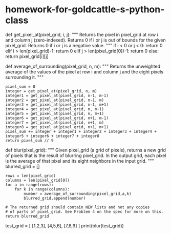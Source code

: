 # homework-for-goldcattle-s-python-class
def get_pixel_at(pixel_grid, i, j):
    """
    Returns the pixel in pixel_grid at row i and column j (zero-indexed).
    Returns 0 if i or j is out of bounds for the given pixel_grid.
    Returns 0 if i or j is a negative value.
    """
    if i < 0 or j < 0:
        return 0
    elif i > len(pixel_grid)-1:
        return 0
    elif j > len(pixel_grid[0])-1:
        return 0
    else:
        return pixel_grid[i][j]





def average_of_surrounding(pixel_grid, n, m):
    """
    Returns the unweighted average of the values of the pixel at row i
    and column j and the eight pixels surrounding it.
    """
    
    pixel_sum = 0
    integer = get_pixel_at(pixel_grid, n, m)
    integer1 = get_pixel_at(pixel_grid, n-1, m-1)
    integer2 = get_pixel_at(pixel_grid, n-1, m)
    integer3 = get_pixel_at(pixel_grid, n-1, m+1)
    integer4 = get_pixel_at(pixel_grid, n, m-1)
    integer5 = get_pixel_at(pixel_grid, n, m+1)
    integer6 = get_pixel_at(pixel_grid, n+1, m-1)
    integer7 = get_pixel_at(pixel_grid, n+1, m)
    integer8 = get_pixel_at(pixel_grid, n+1, m+1)
    pixel_sum += integer + integer1 + integer2 + integer3 + integer4 + integer5 + integer6 + integer7 + integer8
    return pixel_sum // 9


def blur(pixel_grid):
    """
    Given pixel_grid (a grid of pixels), returns a new grid of pixels
    that is the result of blurring pixel_grid. In the output grid,
    each pixel is the average of that pixel and its eight neighbors in
    the input grid.
    """
    blurred_grid = []

    rows = len(pixel_grid)
    columns = len(pixel_grid[0])
    for a in range(rows):
        for k in range(columns):
            number = average_of_surrounding(pixel_grid,a,k)
            blurred_grid.append(number)

    # The returned grid should contain NEW lists and not any copies
    # of parts of pixel_grid. See Problem 4 on the spec for more on this.
    return blurred_grid
test_grid = [
    [1,2,3],
    [4,5,6],
    [7,8,9]
]
print(blur(test_grid))
